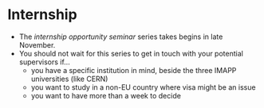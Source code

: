 # Internship

* The _internship opportunity seminar_ series takes begins in late November.
* You should not wait for this series to get in touch with your potential supervisors if…
  * you have a specific institution in mind, beside the three IMAPP universities (like CERN)
  * you want to study in a non-EU country where visa might be an issue
  * you want to have more than a week to decide
